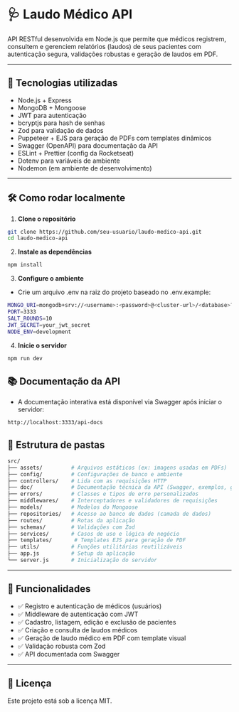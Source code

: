 # 🩺 Laudo Médico API

API RESTful desenvolvida em Node.js que permite que médicos registrem, consultem e gerenciem relatórios (laudos) de seus pacientes com autenticação segura, validações robustas e geração de laudos em PDF.

---

## 🚀 Tecnologias utilizadas

- Node.js + Express
- MongoDB + Mongoose
- JWT para autenticação
- bcryptjs para hash de senhas
- Zod para validação de dados
- Puppeteer + EJS para geração de PDFs com templates dinâmicos
- Swagger (OpenAPI) para documentação da API
- ESLint + Prettier (config da Rocketseat)
- Dotenv para variáveis de ambiente
- Nodemon (em ambiente de desenvolvimento)

---

## 🛠️ Como rodar localmente

1. **Clone o repositório**

```bash
git clone https://github.com/seu-usuario/laudo-medico-api.git
cd laudo-medico-api
```

2. **Instale as dependências**

```bash
npm install
```

3. **Configure o ambiente**

- Crie um arquivo .env na raiz do projeto baseado no .env.example:

```bash
MONGO_URI=mongodb+srv://<username>:<password>@<cluster-url>/<database>?retryWrites=true&w=majority&appName=<app-name>
PORT=3333
SALT_ROUNDS=10
JWT_SECRET=your_jwt_secret
NODE_ENV=development
```

4. **Inicie o servidor**

```bash
npm run dev
```

## 📚 Documentação da API

- A documentação interativa está disponível via Swagger após iniciar o servidor:

```bash
http://localhost:3333/api-docs
```

## 🧱 Estrutura de pastas

```bash
src/
├── assets/         # Arquivos estáticos (ex: imagens usadas em PDFs)
├── config/         # Configurações de banco e ambiente
├── controllers/    # Lida com as requisições HTTP
├── doc/            # Documentação técnica da API (Swagger, exemplos, guias)
├── errors/         # Classes e tipos de erro personalizados
├── middlewares/    # Interceptadores e validadores de requisições
├── models/         # Modelos do Mongoose
├── repositories/   # Acesso ao banco de dados (camada de dados)
├── routes/         # Rotas da aplicação
├── schemas/        # Validações com Zod
├── services/       # Casos de uso e lógica de negócio
├── templates/       # Templates EJS para geração de PDF
├── utils/          # Funções utilitárias reutilizáveis
├── app.js          # Setup da aplicação
└── server.js       # Inicialização do servidor
```

---

## 🔐 Funcionalidades

- ✅ Registro e autenticação de médicos (usuários)
- ✅ Middleware de autenticação com JWT
- ✅ Cadastro, listagem, edição e exclusão de pacientes
- ✅ Criação e consulta de laudos médicos
- ✅ Geração de laudo médico em PDF com template visual
- ✅ Validação robusta com Zod
- ✅ API documentada com Swagger

---

## 📄 Licença

Este projeto está sob a licença MIT.
